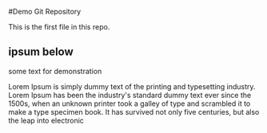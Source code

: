 #Demo Git Repository

This is the first file in this repo.


## ipsum below 

some text for demonstration

Lorem Ipsum is simply dummy text of the printing and typesetting industry. 
Lorem Ipsum has been the industry's standard dummy text ever since the 
1500s, when an unknown printer took a galley of type and scrambled 
it to make a type specimen book. It has survived not only five centuries,
but also the leap into electronic
